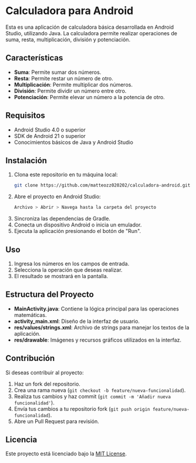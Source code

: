 # Calculadora para Android

Esta es una aplicación de calculadora básica desarrollada en Android Studio, utilizando Java. La calculadora permite realizar operaciones de suma, resta, multiplicación, división y potenciación.

## Características

- **Suma**: Permite sumar dos números.
- **Resta**: Permite restar un número de otro.
- **Multiplicación**: Permite multiplicar dos números.
- **División**: Permite dividir un número entre otro.
- **Potenciación**: Permite elevar un número a la potencia de otro.

## Requisitos

- Android Studio 4.0 o superior
- SDK de Android 21 o superior
- Conocimientos básicos de Java y Android Studio

## Instalación

1. Clona este repositorio en tu máquina local:
    ```bash
    git clone https://github.com/matteozz020202/calculadora-android.git
    ```
2. Abre el proyecto en Android Studio:
    ```bash
    Archivo > Abrir > Navega hasta la carpeta del proyecto
    ```
3. Sincroniza las dependencias de Gradle.
4. Conecta un dispositivo Android o inicia un emulador.
5. Ejecuta la aplicación presionando el botón de "Run".

## Uso

1. Ingresa los números en los campos de entrada.
2. Selecciona la operación que deseas realizar.
3. El resultado se mostrará en la pantalla.

## Estructura del Proyecto

- **MainActivity.java**: Contiene la lógica principal para las operaciones matemáticas.
- **activity_main.xml**: Diseño de la interfaz de usuario.
- **res/values/strings.xml**: Archivo de strings para manejar los textos de la aplicación.
- **res/drawable**: Imágenes y recursos gráficos utilizados en la interfaz.

## Contribución

Si deseas contribuir al proyecto:

1. Haz un fork del repositorio.
2. Crea una rama nueva (`git checkout -b feature/nueva-funcionalidad`).
3. Realiza tus cambios y haz commit (`git commit -m 'Añadir nueva funcionalidad'`).
4. Envía tus cambios a tu repositorio fork (`git push origin feature/nueva-funcionalidad`).
5. Abre un Pull Request para revisión.

## Licencia

Este proyecto está licenciado bajo la [MIT License](LICENSE).

